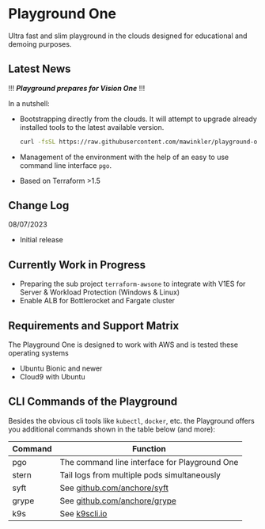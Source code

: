 # Playground One

Ultra fast and slim playground in the clouds designed for educational and demoing purposes.

## Latest News

!!! ***Playground prepares for Vision One*** !!!

In a nutshell:

- Bootstrapping directly from the clouds. It will attempt to upgrade already installed tools to the latest available version.  

  ```sh
  curl -fsSL https://raw.githubusercontent.com/mawinkler/playground-one/main/bin/pgo | bash && exit
  ```

- Management of the environment with the help of an easy to use command line interface `pgo`.
- Based on Terraform >1.5

## Change Log

08/07/2023

- Initial release

## Currently Work in Progress

- Preparing the sub project `terraform-awsone` to integrate with V1ES for Server & Workload Protection (Windows & Linux)
- Enable ALB for Bottlerocket and Fargate cluster

## Requirements and Support Matrix

The Playground One is designed to work with AWS and is tested these operating systems

- Ubuntu Bionic and newer
- Cloud9 with Ubuntu


## CLI Commands of the Playground

Besides the obvious cli tools like `kubectl`, `docker`, etc. the Playground offers you additional commands shown in the table below (and more):

Command | Function
------- | --------
pgo | The command line interface for Playground One
stern | Tail logs from multiple pods simultaneously
syft | See [github.com/anchore/syft](https://github.com/anchore/syft)
grype | See [github.com/anchore/grype](https://github.com/anchore/grype)
k9s | See [k9scli.io](https://k9scli.io/)
